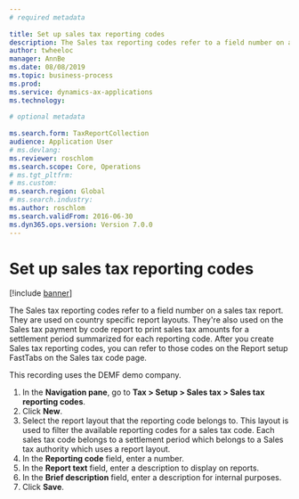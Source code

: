 ```yaml
--- 
# required metadata 
 
title: Set up sales tax reporting codes
description: The Sales tax reporting codes refer to a field number on a sales tax report. 
author: twheeloc
manager: AnnBe 
ms.date: 08/08/2019
ms.topic: business-process 
ms.prod:  
ms.service: dynamics-ax-applications 
ms.technology:  
 
# optional metadata 
 
ms.search.form: TaxReportCollection   
audience: Application User 
# ms.devlang:  
ms.reviewer: roschlom
ms.search.scope: Core, Operations 
# ms.tgt_pltfrm:  
# ms.custom:  
ms.search.region: Global
# ms.search.industry: 
ms.author: roschlom
ms.search.validFrom: 2016-06-30 
ms.dyn365.ops.version: Version 7.0.0 
---
```

# Set up sales tax reporting codes

[!include [banner](../../includes/banner.md)]

The Sales tax reporting codes refer to a field number on a sales tax report. They are used on country specific report layouts. They're also used on the Sales tax payment by code report to print sales tax amounts for a settlement period summarized for each reporting code. After you create Sales tax reporting codes, you can refer to those codes on the Report setup FastTabs on the Sales tax code page. 

This recording uses the DEMF demo company.

1. In the **Navigation pane**, go to **Tax > Setup > Sales tax > Sales tax reporting codes**.
2. Click **New**.
3. Select the report layout that the reporting code belongs to. This layout is used to filter the available reporting codes for a sales tax code. Each sales tax code belongs to a settlement period which belongs to a Sales tax authority which uses a report layout.  
4. In the **Reporting code** field, enter a number.
5. In the **Report text** field, enter a description to display on reports.
6. In the **Brief description** field, enter a description for internal purposes.
7. Click **Save**.

